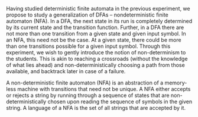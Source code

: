 
Having studied deterministic finite automata in the previous experiment, we propose to study a generalization of DFAs – nondeterministic finite automaton (NFA). In a DFA, the next state in its run is completely determined by its current state and the transition function. Further, in a DFA there are not more than one transition from a given state and given input symbol. In an NFA, this need not be the case. At a given state, there could be more than one transitions possible for a given input symbol. Through this experiment, we wish to gently introduce the notion of non-determinism to the students. This is akin to reaching a crossroads (without the knowledge of what lies ahead) and non-deterministically choosing a path from those available, and backtrack later in case of a failure.


A non-deterministic finite automaton (NFA) is an abstraction of a memory-less machine with transitions that need not be unique. A NFA either accepts or rejects a string by running through a sequence of states that are non-deterministically chosen upon reading the sequence of symbols in the given string. A language of a NFA is the set of all strings that are accepted by it.


